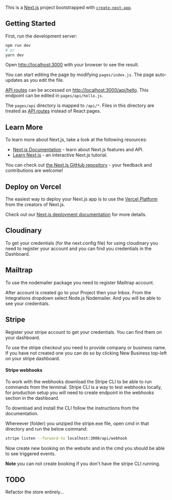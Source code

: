 This is a [Next.js](https://nextjs.org/) project bootstrapped with [`create-next-app`](https://github.com/vercel/next.js/tree/canary/packages/create-next-app).

## Getting Started

First, run the development server:

```bash
npm run dev
# or
yarn dev
```

Open [http://localhost:3000](http://localhost:3000) with your browser to see the result.

You can start editing the page by modifying `pages/index.js`. The page auto-updates as you edit the file.

[API routes](https://nextjs.org/docs/api-routes/introduction) can be accessed on [http://localhost:3000/api/hello](http://localhost:3000/api/hello). This endpoint can be edited in `pages/api/hello.js`.

The `pages/api` directory is mapped to `/api/*`. Files in this directory are treated as [API routes](https://nextjs.org/docs/api-routes/introduction) instead of React pages.

## Learn More

To learn more about Next.js, take a look at the following resources:

- [Next.js Documentation](https://nextjs.org/docs) - learn about Next.js features and API.
- [Learn Next.js](https://nextjs.org/learn) - an interactive Next.js tutorial.

You can check out [the Next.js GitHub repository](https://github.com/vercel/next.js/) - your feedback and contributions are welcome!

## Deploy on Vercel

The easiest way to deploy your Next.js app is to use the [Vercel Platform](https://vercel.com/new?utm_medium=default-template&filter=next.js&utm_source=create-next-app&utm_campaign=create-next-app-readme) from the creators of Next.js.

Check out our [Next.js deployment documentation](https://nextjs.org/docs/deployment) for more details.

## Cloudinary

To get your credentials (for the next.config file) for using cloudinary you need to register your account and you can find you credentials in the Dashboard.

## Mailtrap

To use the nodemailer package you need to register Mailtrap account.

After account is created go to your Project then your Inbox. From the Integrations dropdown select Node.js Nodemailer. And you will be able to see your credentials.

## Stripe

Register your stripe account to get your credentials. You can find them on your dashboard.

To use the stripe checkout you need to provide company or business name. If you have not created one you can do so by clicking New Business top-left on your stripe dashboard.

#### Stripe webhooks

To work with the webhooks download the Stripe CLI to be able to run commands from the terminal. Stripe CLI is a way to test webhooks locally, for production setup you will need to create endpoint in the webhooks section in the dashboard.

To download and install the CLI follow the instructions from the documentation.

Whereever (folder) you unziped the stripe.exe file, open cmd in that directory and run the below command:

```bash
stripe listen --forward-to localhost:3000/api/webhook
```

Now create new booking on the website and in the cmd you should be able to see triggered events.

**Note** you can not create booking if you don't have the stripe CLI running.

## TODO

Refactor the store entirely...
